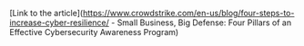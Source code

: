 [Link to the article](https://www.crowdstrike.com/en-us/blog/four-steps-to-increase-cyber-resilience/ - Small Business, Big Defense: Four Pillars of an Effective Cybersecurity Awareness Program)
